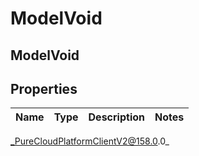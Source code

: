 # ModelVoid

## ModelVoid

## Properties

|Name | Type | Description | Notes|
|------------ | ------------- | ------------- | -------------|



_PureCloudPlatformClientV2@158.0.0_
